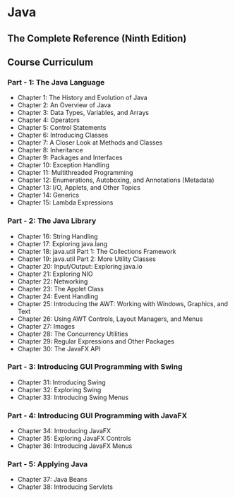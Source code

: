 # Java

## The Complete Reference (Ninth Edition)

## Course Curriculum

### Part - 1: The Java Language

- Chapter 1: The History and Evolution of Java
- Chapter 2: An Overview of Java
- Chapter 3: Data Types, Variables, and Arrays
- Chapter 4: Operators
- Chapter 5: Control Statements
- Chapter 6: Introducing Classes
- Chapter 7: A Closer Look at Methods and Classes
- Chapter 8: Inheritance
- Chapter 9: Packages and Interfaces
- Chapter 10: Exception Handling
- Chapter 11: Multithreaded Programming
- Chapter 12: Enumerations, Autoboxing, and Annotations (Metadata)
- Chapter 13: I/O, Applets, and Other Topics
- Chapter 14: Generics
- Chapter 15: Lambda Expressions

### Part - 2: The Java Library

- Chapter 16: String Handling
- Chapter 17: Exploring java.lang
- Chapter 18: java.util Part 1: The Collections Framework
- Chapter 19: java.util Part 2: More Utility Classes
- Chapter 20: Input/Output: Exploring java.io
- Chapter 21: Exploring NIO
- Chapter 22: Networking
- Chapter 23: The Applet Class
- Chapter 24: Event Handling
- Chapter 25: Introducing the AWT: Working with Windows, Graphics, and Text
- Chapter 26: Using AWT Controls, Layout Managers, and Menus
- Chapter 27: Images
- Chapter 28: The Concurrency Utilities
- Chapter 29: Regular Expressions and Other Packages
- Chapter 30: The JavaFX API

### Part - 3: Introducing GUI Programming with Swing

- Chapter 31: Introducing Swing
- Chapter 32: Exploring Swing
- Chapter 33: Introducing Swing Menus

### Part - 4: Introducing GUI Programming with JavaFX

- Chapter 34: Introducing JavaFX
- Chapter 35: Exploring JavaFX Controls
- Chapter 36: Introducing JavaFX Menus

### Part - 5: Applying Java

- Chapter 37: Java Beans
- Chapter 38: Introducing Servlets
